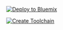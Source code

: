 [![Deploy to Bluemix](https://bluemix.net/deploy/button.png)](https://bluemix.net/deploy)

[![Create Toolchain](https://console.ng.bluemix.net/devops/graphics/create_toolchain_button.png)](https://console.ng.bluemix.net/devops/setup/deploy/?repository=https://github.com/myUsername/myRepo)
